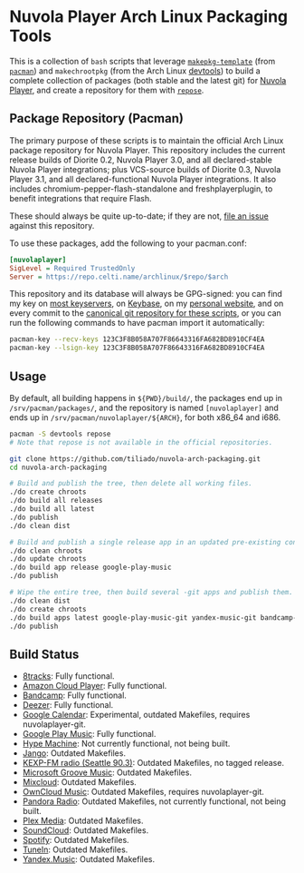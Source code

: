 # Nuvola Player Arch Linux Packaging Tools
This is a collection of `bash` scripts that leverage [`makepkg-template`](https://www.archlinux.org/pacman/makepkg-template.1.html) (from [`pacman`](https://www.archlinux.org/pacman/)) and `makechrootpkg` (from the Arch Linux [devtools](https://git.archlinux.org/devtools.git)) to build a complete collection of packages (both stable and the latest git) for [Nuvola Player](https://tiliado.eu/nuvolaplayer/), and create a repository for them with [`repose`](https://github.com/vodik/repose).

## Package Repository (Pacman)
The primary purpose of these scripts is to maintain the official Arch Linux package repository for Nuvola Player. This repository includes the current release builds of Diorite 0.2, Nuvola Player 3.0, and all declared-stable Nuvola Player integrations; plus VCS-source builds of Diorite 0.3, Nuvola Player 3.1, and all declared-functional Nuvola Player integrations. It also includes chromium-pepper-flash-standalone and freshplayerplugin, to benefit integrations that require Flash.

These should always be quite up-to-date; if they are not, [file an issue](https://github.com/tiliado/nuvola-arch-packaging/issues/new) against this repository.

To use these packages, add the following to your pacman.conf:

```ini
[nuvolaplayer]
SigLevel = Required TrustedOnly
Server = https://repo.celti.name/archlinux/$repo/$arch
```

This repository and its database will always be GPG-signed: you can find my key on [most keyservers](https://sks-keyservers.net/pks/lookup?op=vindex&search=0x123C3F8B058A707F86643316FA682BD8910CF4EA), on [Keybase](https://keybase.io/Celti), on my [personal website](https://celti.name/), and on every commit to the [canonical git repository for these scripts](https://github.com/tiliado/nuvola-arch-packaging/), or you can run the following commands to have pacman import it automatically:

```sh
pacman-key --recv-keys 123C3F8B058A707F86643316FA682BD8910CF4EA
pacman-key --lsign-key 123C3F8B058A707F86643316FA682BD8910CF4EA
```

## Usage
By default, all building happens in `${PWD}/build/`, the packages end up in `/srv/pacman/packages/`, and the repository is named `[nuvolaplayer]` and ends up in `/srv/pacman/nuvolaplayer/${ARCH}`, for both x86\_64 and i686.

```sh
pacman -S devtools repose
# Note that repose is not available in the official repositories.

git clone https://github.com/tiliado/nuvola-arch-packaging.git
cd nuvola-arch-packaging

# Build and publish the tree, then delete all working files.
./do create chroots
./do build all releases
./do build all latest
./do publish
./do clean dist

# Build and publish a single release app in an updated pre-existing container.
./do clean chroots
./do update chroots
./do build app release google-play-music
./do publish

# Wipe the entire tree, then build several -git apps and publish them.
./do clean dist
./do create chroots
./do build apps latest google-play-music-git yandex-music-git bandcamp-git deezer-git
./do publish
```

## Build Status
 - [8tracks](https://github.com/tiliado/nuvola-app-8tracks): Fully functional.
 - [Amazon Cloud Player](https://github.com/tiliado/nuvola-app-amazon-cloud-player): Fully functional.
 - [Bandcamp](https://github.com/tiliado/nuvola-app-bandcamp): Fully functional.
 - [Deezer](https://github.com/tiliado/nuvola-app-deezer): Fully functional.
 - [Google Calendar](https://github.com/tiliado/nuvola-app-google-calendar): Experimental, outdated Makefiles, requires nuvolaplayer-git.
 - [Google Play Music](https://github.com/tiliado/nuvola-app-google-play-music): Fully functional.
 - [Hype Machine](https://github.com/tiliado/nuvola-app-hype-machine): Not currently functional, not being built.
 - [Jango](https://github.com/tiliado/nuvola-app-jango): Outdated Makefiles.
 - [KEXP-FM radio (Seattle 90.3)](https://github.com/tiliado/nuvola-app-kexp): Outdated Makefiles, no tagged release.
 - [Microsoft Groove Music](https://github.com/tiliado/nuvola-app-groove): Outdated Makefiles.
 - [Mixcloud](https://github.com/tiliado/nuvola-app-mixcloud): Outdated Makefiles.
 - [OwnCloud Music](https://github.com/tiliado/nuvola-app-owncloud-music): Outdated Makefiles, requires nuvolaplayer-git.
 - [Pandora Radio](https://github.com/tiliado/nuvola-app-pandora): Outdated Makefiles, not currently functional, not being built.
 - [Plex Media](https://github.com/tiliado/nuvola-app-plex): Outdated Makefiles.
 - [SoundCloud](https://github.com/tiliado/nuvola-app-soundcloud): Outdated Makefiles.
 - [Spotify](https://github.com/tiliado/nuvola-app-spotify): Outdated Makefiles.
 - [TuneIn](https://github.com/tiliado/nuvola-app-tunein): Outdated Makefiles.
 - [Yandex.Music](https://github.com/tiliado/nuvola-app-yandex-music): Outdated Makefiles.
